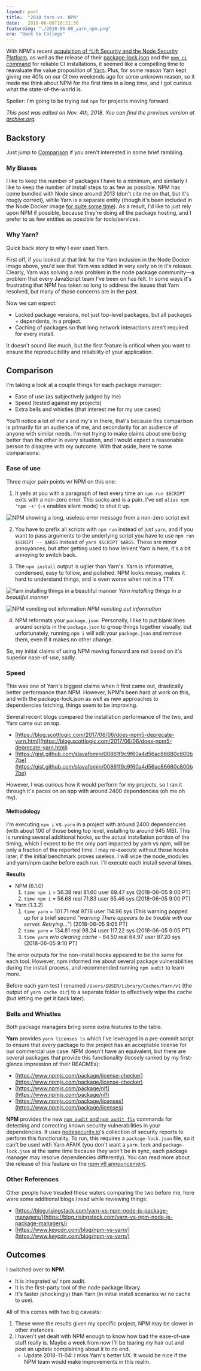 ```yaml
---
layout: post
title:  "2018 Yarn vs. NPM"
date:   2018-06-08T16:21:30
featureimg: "./2018-06-08_yarn_npm.png"
era: "Back to College"
---
```


With NPM's recent [acquisition of ^Lift Security and the Node Security Platform](https://medium.com/npm-inc/npm-acquires-lift-security-258e257ef639), as well as the release of their [package-lock.json](https://blog.npmjs.org/post/161081169345/v500) and the [`npm ci` command](https://blog.npmjs.org/post/171556855892/introducing-npm-ci-for-faster-more-reliable) for reliable CI installations, it seemed like a compelling time to reavaluate the value proposition of [Yarn](https://yarnpkg.com). Plus, for some reason Yarn kept giving me 401s on our CI two weekends ago for some unknown reason, so it made me think about NPM for the first time in a long time, and I got curious what the state-of-the-world is.

Spoiler: I'm going to be trying out `npm` for projects moving forward.<!--break-->

_This post was edited on Nov. 4th, 2018. You can find the previous version at [archive.org](https://web.archive.org/web/20181104211429/https://blog.alexwendland.com/2018/yarn-vs-npm/)._

## Backstory

Just jump to [Comparison](#comparison) if you aren't interested in some brief rambling.

### My Biases

I like to keep the number of packages I have to a minimum, and similarly I like to keep the number of install steps to as few as possible. NPM has come bundled with Node since around 2013 (don't cite me on that, but it's rougly correct), while Yarn is a separate entity (though it's been included in the Node Docker image [for quite some time](https://github.com/nodejs/docker-node/commit/a86d32ab9a687de2c68cdcc4aafcd9d27e96106a)). As a result, I'd like to just rely upon NPM if possible, because they're doing all the package hosting, and I prefer to as few entities as possible for tools/services.

### Why Yarn?

Quick back story to why I ever used Yarn.

First off, if you looked at that link for the Yarn inclusion in the Node Docker image above, you'd see that Yarn was added in very early on in it's release. Clearly, Yarn was solving a real problem in the node package community—a problem that every JavaScript team I've been on has felt. In some ways it's frustrating that NPM has taken so long to address the issues that Yarn resolved, but many of those concerns are in the past.

Now we can expect:

* Locked package versions, not just top-level packages, but all packages + dependents, in a project.
* Caching of packages so that long network interactions aren't required for every install.

It doesn't sound like much, but the first feature is critical when you want to ensure the reproducibility and reliability of your application.

## Comparison

I'm taking a look at a couple things for each package manager:

* Ease of use (as subjectively judged by me)
* Speed (tested against my projects)
* Extra bells and whistles (that interest me for my use cases)

You'll notice a lot of me's and my's in there, that's because this comparison is primarily for an audience of me, and secondarily for an audience of anyone with similar needs. I'm not trying to make claims about one being better than the other in every situation, and I would expect a reasonable person to disagree with my outcome. With that aside, here're some comparisons:

### Ease of use

Three major pain points w/ NPM on this one:

1. It yells at you with a paragraph of text every time an `npm run $SCRIPT` exits with a non-zero error. This sucks and is a pain. I've set `alias npm 'npm -s'` (`-s` enables silent mode) to shut it up.

![NPM showing a long, useless error message from a non-zero script exit](./2018-06-08_npm_non_zero_error.png)

2. You have to prefix all scripts with `npm run` instead of just `yarn`, and if you want to pass arguments to the underlying script you have to use `npm run $SCRIPT -- $ARGS` instead of `yarn $SCRIPT $ARGS`. These are minor annoyances, but after getting used to how lenient Yarn is here, it's a bit annoying to switch back.

3. The `npm install` output is uglier than Yarn's. Yarn is informative, condensed, easy to follow, and polished. NPM looks messy, makes it hard to understand things, and is even worse when not in a TTY.

![Yarn installing things in a beautiful manner](./2018-06-08_yarn_install.gif)
*Yarn installing things in a beautiful manner*

![NPM vomiting out information](./2018-06-08_npm_install.png)
*NPM vomiting out information*

4. NPM reformats your `package.json`. Personally, I like to put blank lines around scripts in the `package.json` to group things together visually, but unfortunately, running `npm i` will edit your `package.json` and remove them, even if it makes no other change.

So, my initial claims of using NPM moving forward are not based on it's superior ease-of-use, sadly.

### Speed

This was one of Yarn's biggest claims when it first came out, drastically better performance than NPM. However, NPM's been hard at work on this, and with the package-lock.json as well as new approaches to dependencies fetching, things seem to be improving.

Several recent blogs compared the installation performance of the two, and Yarn came out on top.

* [https://blog.scottlogic.com/2017/06/06/does-npm5-deprecate-yarn.html](https://blog.scottlogic.com/2017/06/06/does-npm5-deprecate-yarn.html)
* [https://gist.github.com/slavafomin/00861f9c9f60a4d56ac86680c800b7be](https://gist.github.com/slavafomin/00861f9c9f60a4d56ac86680c800b7be)

However, I was curious how it would perform for my projects, so I ran it through it's paces on an app with around 2400 dependencies (oh me oh my).

#### Methodology

I'm executing `npm i` vs. `yarn` in a project with around 2400 dependencies (with about 100 of those being top level, installing to around 945 MB). This is running several additional hooks, so the actual installation portion of the timing, which I expect to be the only part impacted by yarn vs npm, will be only a fraction of the reported time. I may re-execute without those hooks later, if the initial benchmark proves useless. I will wipe the node_modules and yarn/npm cache before each run. I'll execute each install several times.

**Results**

* NPM (6.1.0)
  1. `time npm i` = 56.38 real        81.60 user        69.47 sys (2018-06-05 9:00 PT)
  2. `time npm i` = 56.68 real        71.83 user        65.46 sys (2018-06-05 9:00 PT)
* Yarn (1.3.2)
  1. `time yarn` = 101.71 real        97.16 user       114.96 sys (This warning popped up for a brief second "*warning There appears to be trouble with our server. Retrying...*") (2018-06-05 9:05 PT)
  2. `time yarn` = 134.81 real        98.24 user       117.22 sys (2018-06-05 9:05 PT)
  3. `time yarn` *w/o clearing cache* - 64.50 real        64.97 user        87.20 sys (2018-06-05 9:10 PT)

The error outputs for the non-install hooks appeared to be the same for each tool. However, npm informed me about several package vulnerabilities during the install process, and recommended running `npm audit` to learn more.

Before each yarn test I renamed `/Users/$USER/Library/Caches/Yarn/v1` (the output of `yarn cache dir`) to a separate folder to effectively wipe the cache (but letting me get it back later).

### Bells and Whistles

Both package managers bring some extra features to the table.

**Yarn** provides `yarn licenses ls` which I've leveraged in a pre-commit script to ensure that every package to the project has an acceptable license for our commercial use case. NPM doesn't have an equivalent, but there are several packages that provide this functionality (loosely ranked by my first-glance impression of their READMEs):

* [https://www.npmjs.com/package/license-checker](https://www.npmjs.com/package/license-checker)
* [https://www.npmjs.com/package/nlf](https://www.npmjs.com/package/nlf)
* [https://www.npmjs.com/package/licenses](https://www.npmjs.com/package/licenses)

**NPM** provides the new [`npm audit` and `npm audit fix`](https://docs.npmjs.com/cli/audit) commands for detecting and correcting known security vulnerabilities in your dependencies. It uses [nodesecurity.io](https://nodesecurity.io/advisories)'s collection of security reports to perform this functionality. To run, this requires a `package-lock.json` file, so it can't be used with Yarn AFAIK (you don't want a `yarn.lock` and `package-lock.json` at the same time because they won't be in sync, each package manager may resolve dependencies differently). You can read more about the release of this feature on the [npm v6 announcement](https://medium.com/npm-inc/announcing-npm-6-5d0b1799a905).

### Other References

Other people have treaded these waters comparing the two before me, here were some additional blogs I read while reviewing things:

* [https://blog.risingstack.com/yarn-vs-npm-node-js-package-managers/](https://blog.risingstack.com/yarn-vs-npm-node-js-package-managers/)
* [https://www.keycdn.com/blog/npm-vs-yarn/](https://www.keycdn.com/blog/npm-vs-yarn/)

## Outcomes

I switched over to **NPM**.

* It is integrated w/ npm audit.
* It is the first-party tool of the node package library.
* It's faster (shockingly) than Yarn (in initial install scenarios w/ no cache to use).

All of this comes with two big caveats:

1. These were the results given my specific project, NPM may be slower in other instances.
2. I haven't yet dealt with NPM enough to know how bad the ease-of-use stuff really is. Maybe a week from now I'll be tearing my hair out and post an update complaining about it to no end.
   * Update 2018-11-04: I miss Yarn's better UX. It would be nice if the NPM team would make improvements in this realm.
